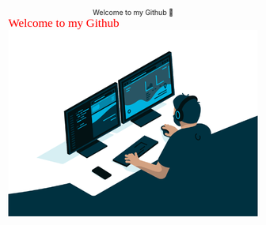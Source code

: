 <div style="color:#F00；" align="center"> Welcome to my Github 👋</div>
<font face="楷体" color="red" size=5>Welcome to my Github 👋</font>

<img src="https://github.com/willow017/willow017/blob/main/images/code.gif" align="right" width="600"/>

<!--
**willow017/willow017** is a ✨ _special_ ✨ repository because its `README.md` (this file) appears on your GitHub profile.

Here are some ideas to get you started:

- 🔭 I’m currently working on ...
- 🌱 I’m currently learning ...
- 👯 I’m looking to collaborate on ...
- 🤔 I’m looking for help with ...
- 💬 Ask me about ...
- 📫 How to reach me: ...
- 😄 Pronouns: ...
- ⚡ Fun fact: ...
-->
